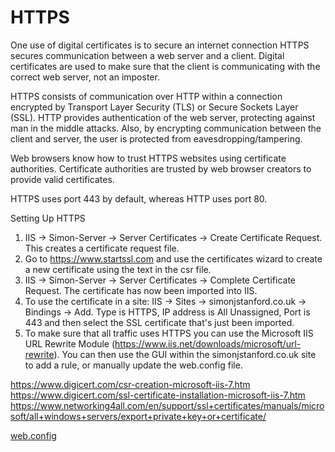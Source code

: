 # HTTPS

One use of digital certificates is to secure an internet connection HTTPS secures communication between a web server and a client. Digital certificates are used to make sure that the client is communicating with the correct web server, not an imposter.

HTTPS consists of communication over HTTP within a connection encrypted by Transport Layer Security (TLS) or Secure Sockets Layer (SSL).  HTTP provides authentication of the web server, protecting against man in the middle attacks. Also, by encrypting communication between the client and server, the user is protected from eavesdropping/tampering. 

Web browsers know how to trust HTTPS websites using certificate authorities. Certificate authorities are trusted by web browser creators to provide valid certificates. 

HTTPS uses port 443 by default, whereas HTTP uses port 80.

Setting Up HTTPS

1.  IIS -> Simon-Server -> Server Certificates -> Create Certificate Request. This creates a certificate request file.
2.  Go to https://www.startssl.com and use the certificates wizard to create a new certificate using the text in the csr file. 
3.  IIS -> Simon-Server -> Server Certificates -> Complete Certificate Request. The certificate has now been imported into IIS.
4.  To use the certificate in a site: IIS -> Sites -> simonjstanford.co.uk -> Bindings -> Add. Type is HTTPS, IP address is All Unassigned, Port is 443 and then select the SSL certificate that's just been imported.
5.  To make sure that all traffic uses HTTPS you can use the Microsoft IIS URL Rewrite Module (https://www.iis.net/downloads/microsoft/url-rewrite). You can then use the GUI within the simonjstanford.co.uk site to add a rule, or manually update the web.config file.


https://www.digicert.com/csr-creation-microsoft-iis-7.htm
https://www.digicert.com/ssl-certificate-installation-microsoft-iis-7.htm
https://www.networking4all.com/en/support/ssl+certificates/manuals/microsoft/all+windows+servers/export+private+key+or+certificate/

[web.config](../media/web.config)

<!--stackedit_data:
eyJoaXN0b3J5IjpbLTYxOTMwMzgxMCwtNjkyMjAwMzYyXX0=
-->